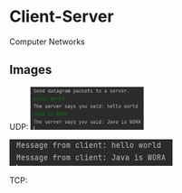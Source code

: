 # Client-Server
Computer Networks

## Images
UDP:
<img src="/imgs/udp1.PNG" width="200">

![](/imgs/udp2.PNG)

TCP:
